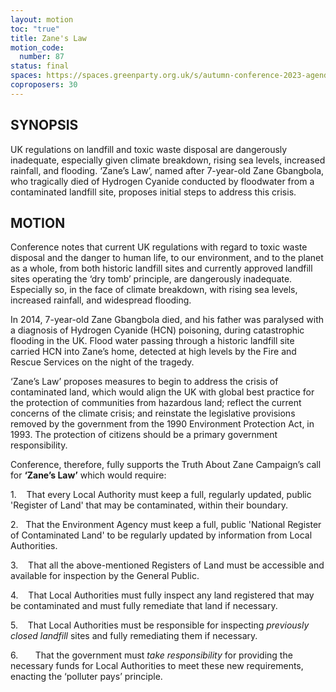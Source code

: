 ```yaml
---
layout: motion
toc: "true"
title: Zane's Law
motion_code:
  number: 87
status: final
spaces: https://spaces.greenparty.org.uk/s/autumn-conference-2023-agenda-forum/post/post/view?id=11170
coproposers: 30
---
```

## **SYNOPSIS**

UK regulations on landfill and toxic waste disposal are dangerously inadequate, especially given climate breakdown, rising sea levels, increased rainfall, and flooding. ‘Zane’s Law’, named after 7-year-old Zane Gbangbola, who tragically died of Hydrogen Cyanide conducted by floodwater from a contaminated landfill site, proposes initial steps to address this crisis.

## **MOTION**

Conference notes that current UK regulations with regard to toxic waste disposal and the danger to human life, to our environment, and to the planet as a whole, from both historic landfill sites and currently approved landfill sites operating the ‘dry tomb’ principle, are dangerously inadequate. Especially so, in the face of climate breakdown, with rising sea levels, increased rainfall, and widespread flooding.

In 2014, 7-year-old Zane Gbangbola died, and his father was paralysed with a diagnosis of Hydrogen Cyanide (HCN) poisoning, during catastrophic flooding in the UK. Flood water passing through a historic landfill site carried HCN into Zane’s home, detected at high levels by the Fire and Rescue Services on the night of the tragedy.

‘Zane’s Law’ proposes measures to begin to address the crisis of contaminated land, which would align the UK with global best practice for the protection of communities from hazardous land; reflect the current concerns of the climate crisis; and reinstate the legislative provisions removed by the government from the 1990 Environment Protection Act, in 1993. The protection of citizens should be a primary government responsibility.

Conference, therefore, fully supports the Truth About Zane Campaign’s call for **‘Zane’s Law’** which would require:

1.    That every Local Authority must keep a full, regularly updated, public 'Register of Land' that may be contaminated, within their boundary.

2.   That the Environment Agency must keep a full, public 'National Register of Contaminated Land' to be regularly updated by information from Local Authorities.

3.    That all the above-mentioned Registers of Land must be accessible and available for inspection by the General Public.

4.    That Local Authorities must fully inspect any land registered that may be contaminated and must fully remediate that land if necessary.

5.    That Local Authorities must be responsible for inspecting *previously closed landfill* sites and fully remediating them if necessary.

6.       That the government must *take responsibility* for providing the necessary funds for Local Authorities to meet these new requirements, enacting the ‘polluter pays’ principle.